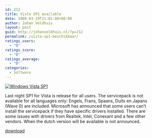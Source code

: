 ```yaml
---
id: 212
title: Vista SP1 available
date: 2008-03-19T21:02:08+00:00
author: Johan Veldhuis
layout: post
guid: http://johanveldhuis.nl/?p=212
permalink: /vista-sp1-beschikbaar/
ratings_users:
  - "0"
ratings_score:
  - "0"
ratings_average:
  - "0"
categories:
  - Software
---
```

[<img src="https://i1.wp.com/johanveldhuis.nl/wp-content/uploads/2008/03/ttg_banbuildvistasp1birori_inside.thumbnail.jpg?w=627" alt="Windows Vista SP1" data-recalc-dims="1" />](https://i1.wp.com/johanveldhuis.nl/wp-content/uploads/2008/03/ttg_banbuildvistasp1birori_inside.jpg "Windows Vista SP1") 

Last night SP1 for Vista is release for all users. The servicepack is not available for all languages only: Engels, Frans, Spaans, Duits en Japans (Wave 0) are included. Microsoft has announced that some users can&#8217;t install the servicepack if they have specific drivers installed. There are some issues with drivers from Realtek, Intel, Conexant and a few other vendors. When the dutch version will be available is not announced.

<a href="http://www.microsoft.com/downloads/details.aspx?FamilyID=b0c7136d-5ebb-413b-89c9-cb3d06d12674&DisplayLang=en" target="_blank">download</a>